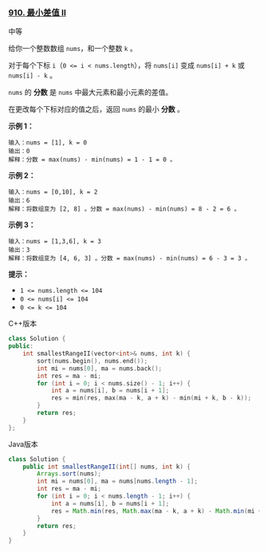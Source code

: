 ### [910. 最小差值 II](https://leetcode.cn/problems/smallest-range-ii/)

中等

给你一个整数数组 `nums`，和一个整数 `k` 。

对于每个下标 `i`（`0 <= i < nums.length`），将 `nums[i]` 变成 `nums[i] + k` 或 `nums[i] - k` 。

`nums` 的 **分数** 是 `nums` 中最大元素和最小元素的差值。

在更改每个下标对应的值之后，返回 `nums` 的最小 **分数** 。

**示例 1：**

```
输入：nums = [1], k = 0
输出：0
解释：分数 = max(nums) - min(nums) = 1 - 1 = 0 。
```

**示例 2：**

```
输入：nums = [0,10], k = 2
输出：6
解释：将数组变为 [2, 8] 。分数 = max(nums) - min(nums) = 8 - 2 = 6 。
```

**示例 3：**

```
输入：nums = [1,3,6], k = 3
输出：3
解释：将数组变为 [4, 6, 3] 。分数 = max(nums) - min(nums) = 6 - 3 = 3 。
```

**提示：**

- `1 <= nums.length <= 104`
- `0 <= nums[i] <= 104`
- `0 <= k <= 104`

C++版本

```c++
class Solution {
public:
    int smallestRangeII(vector<int>& nums, int k) {
        sort(nums.begin(), nums.end());
        int mi = nums[0], ma = nums.back();
        int res = ma - mi;
        for (int i = 0; i < nums.size() - 1; i++) {
            int a = nums[i], b = nums[i + 1];
            res = min(res, max(ma - k, a + k) - min(mi + k, b - k));
        }
        return res;
    }
};
```

Java版本

```java
class Solution {
    public int smallestRangeII(int[] nums, int k) {
        Arrays.sort(nums);
        int mi = nums[0], ma = nums[nums.length - 1];
        int res = ma - mi;
        for (int i = 0; i < nums.length - 1; i++) {
            int a = nums[i], b = nums[i + 1];
            res = Math.min(res, Math.max(ma - k, a + k) - Math.min(mi + k, b - k));
        }
        return res;
    }
}
```

